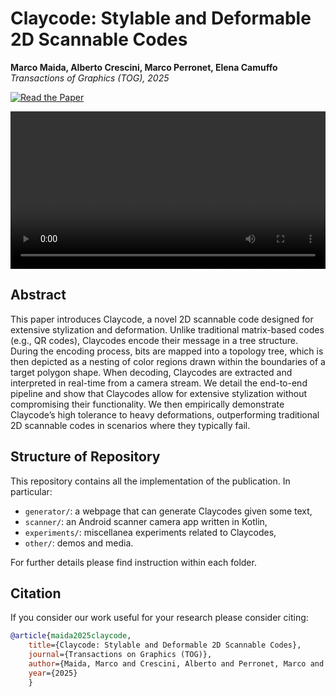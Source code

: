# Claycode: Stylable and Deformable 2D Scannable Codes

**Marco Maida, Alberto Crescini, Marco Perronet, Elena Camuffo** 
*Transactions of Graphics (TOG), 2025*

[![Read the Paper](https://img.shields.io/badge/Read%20the%20Paper-ArXiv-blue?style=for-the-badge)](https://arxiv.org/abs/2505.08666)  

<!-- Claycodes are an aesthetically pleasing alternative to QR codes. 
Claycodes can encode arbitrary information inside an image which can be decoded at a later time. -->

<!-- [![Watch the Video](https://img.shields.io/badge/Watch%20the%20Video-Click%20Here-red?style=for-the-badge)](/Users/elenacamuffo/Documents/repositories/claycode/other/media/Claycode.mp4) -->

<video controls width="100%">
    <source src="/Users/elenacamuffo/Documents/repositories/claycode/other/media/Claycode.mp4" type="video/mp4">
    Your browser does not support the video tag.
</video>

## Abstract

This paper introduces Claycode, a novel 2D scannable code designed for extensive stylization and deformation. Unlike traditional matrix-based codes (e.g., QR codes), Claycodes encode their message in a tree structure. During the encoding process, bits are mapped into a topology tree, which is then depicted as a nesting of color regions drawn within the boundaries of a target polygon shape. When decoding, Claycodes are extracted and interpreted in real-time from a camera stream. We detail the end-to-end pipeline and show that Claycodes allow for extensive stylization without compromising their functionality. We then empirically demonstrate Claycode’s high tolerance to heavy deformations, outperforming traditional 2D scannable codes in scenarios where they typically fail.

## Structure of Repository

This repository contains all the implementation of the publication. In particular:

- `generator/`: a webpage that can generate Claycodes given some text,
- `scanner/`: an Android scanner camera app written in Kotlin,
- `experiments/`: miscellanea experiments related to Claycodes,
- `other/`: demos and media.

For further details please find instruction within each folder.

## Citation

If you consider our work useful for your research please consider citing:

```bibtex
@article{maida2025claycode, 
    title={Claycode: Stylable and Deformable 2D Scannable Codes}, 
    journal={Transactions on Graphics (TOG)}, 
    author={Maida, Marco and Crescini, Alberto and Perronet, Marco and Camuffo, Elena}, 
    year={2025}
    }
```
